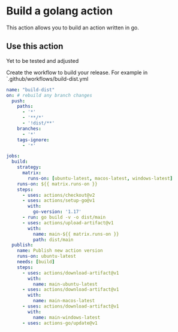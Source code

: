 # Build a golang action

This action allows you to build an action written in go.

## Use this action

Yet to be tested and adjusted

Create the workflow to build your release. For example in `.github/workflows/build-dist.yml

```yaml
name: "build-dist"
on: # rebuild any branch changes
  push:
    paths:
      - '*'
      - '**/*'
      - '!dist/**'
    branches:
      - '*'
    tags-ignore:
      - '*'

jobs:
  build:
    strategy:
      matrix:
        runs-on: [ubuntu-latest, macos-latest, windows-latest]
    runs-on: ${{ matrix.runs-on }}
    steps:
      - uses: actions/checkout@v2
      - uses: actions/setup-go@v1
        with:
          go-version: '1.17'
      - run: go build -v -o dist/main
      - uses: actions/upload-artifact@v1
        with:
          name: main-${{ matrix.runs-on }}
          path: dist/main
  publish:
    name: Publish new action version
    runs-on: ubuntu-latest
    needs: [build]
    steps:
      - uses: actions/download-artifact@v1
        with:
          name: main-ubuntu-latest
      - uses: actions/download-artifact@v1
        with:
          name: main-macos-latest
      - uses: actions/download-artifact@v1
        with:
          name: main-windows-latest
      - uses: actions-go/update@v1

```

